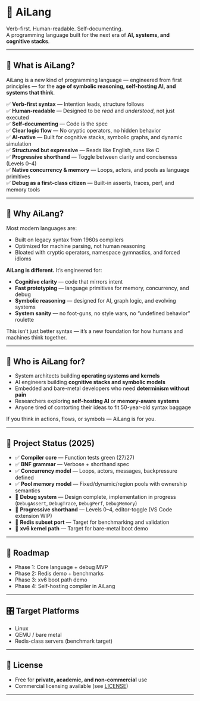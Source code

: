 # 🧠 AiLang
Verb-first. Human-readable. Self-documenting.  
A programming language built for the next era of **AI, systems, and cognitive stacks**.

---

## 🚀 What is AiLang?
AiLang is a new kind of programming language — engineered from first principles — for the **age of symbolic reasoning, self-hosting AI, and systems that think**.

✅ **Verb-first syntax** — Intention leads, structure follows  
✅ **Human-readable** — Designed to be *read* and *understood*, not just executed  
✅ **Self-documenting** — Code is the spec  
✅ **Clear logic flow** — No cryptic operators, no hidden behavior  
✅ **AI-native** — Built for cognitive stacks, symbolic graphs, and dynamic simulation  
✅ **Structured but expressive** — Reads like English, runs like C  
✅ **Progressive shorthand** — Toggle between clarity and conciseness (Levels 0–4)  
✅ **Native concurrency & memory** — Loops, actors, and pools as language primitives  
✅ **Debug as a first-class citizen** — Built-in asserts, traces, perf, and memory tools  

---

## 🧬 Why AiLang?
Most modern languages are:

- Built on legacy syntax from 1960s compilers  
- Optimized for machine parsing, not human reasoning  
- Bloated with cryptic operators, namespace gymnastics, and forced idioms  

**AiLang is different.** It’s engineered for:

- **Cognitive clarity** — code that mirrors intent  
- **Fast prototyping** — language primitives for memory, concurrency, and debug  
- **Symbolic reasoning** — designed for AI, graph logic, and evolving systems  
- **System sanity** — no foot-guns, no style wars, no “undefined behavior” roulette  

This isn’t just better syntax — it’s a new foundation for how humans and machines think together.

---

## 🧠 Who is AiLang for?
- System architects building **operating systems and kernels**  
- AI engineers building **cognitive stacks and symbolic models**  
- Embedded and bare-metal developers who need **determinism without pain**  
- Researchers exploring **self-hosting AI** or **memory-aware systems**  
- Anyone tired of contorting their ideas to fit 50-year-old syntax baggage  

If you think in actions, flows, or symbols — AiLang is for you.

---

## 🔧 Project Status (2025)
- ✅ **Compiler core** — Function tests green (27/27)  
- ✅ **BNF grammar** — Verbose + shorthand spec  
- ✅ **Concurrency model** — Loops, actors, messages, backpressure defined  
- ✅ **Pool memory model** — Fixed/dynamic/region pools with ownership semantics  
- 🧩 **Debug system** — Design complete, implementation in progress (`DebugAssert`, `DebugTrace`, `DebugPerf`, `DebugMemory`)  
- 🧩 **Progressive shorthand** — Levels 0–4, editor-toggle (VS Code extension WIP)  
- 🚧 **Redis subset port** — Target for benchmarking and validation  
- 🚧 **xv6 kernel path** — Target for bare-metal boot demo  

---

## 🎯 Roadmap
- Phase 1: Core language + debug MVP  
- Phase 2: Redis demo + benchmarks  
- Phase 3: xv6 boot path demo  
- Phase 4: Self-hosting compiler in AiLang  

---

## 🎛️ Target Platforms
- Linux  
- QEMU / bare metal  
- Redis-class servers (benchmark target)  

---

## 📝 License
- Free for **private, academic, and non-commercial** use  
- Commercial licensing available (see [LICENSE](LICENSE))  

---



